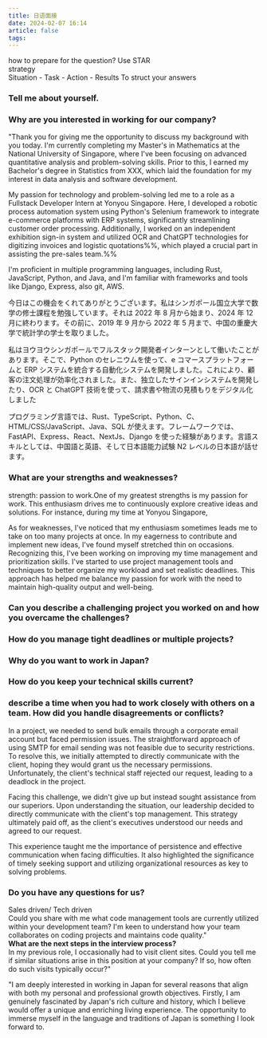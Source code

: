 ```yaml
---
title: 日语面接
date: 2024-02-07 16:14
article: false
tags: 
---
```


how to prepare for the question? Use STAR  
strategy  
Situation - Task - Action - Results To struct your answers

### Tell me about yourself.

### Why are you interested in working for our company?
"Thank you for giving me the opportunity to discuss my background with you today. I'm currently completing my Master's in Mathematics at the National University of Singapore, where I've been focusing on advanced quantitative analysis and problem-solving skills. Prior to this, I earned my Bachelor's degree in Statistics from XXX, which laid the foundation for my interest in data analysis and software development.

My passion for technology and problem-solving led me to a role as a Fullstack Developer Intern at Yonyou Singapore. Here, I developed a robotic process automation system using Python's Selenium framework to integrate e-commerce platforms with ERP systems, significantly streamlining customer order processing. Additionally, I worked on an independent exhibition sign-in system and utilized OCR and ChatGPT technologies for digitizing invoices and logistic quotations%%, which played a crucial part in assisting the pre-sales team.%%

I'm proficient in multiple programming languages, including Rust, JavaScript, Python, and Java, and I'm familiar with frameworks and tools like Django, Express, also git, AWS. 

今日はこの機会をくれてありがとうございます。私はシンガポール国立大学で数学の修士課程を勉強しています。それは 2022 年 8 月から始まり、2024 年 12 月に終わります。その前に、2019 年 9 月から 2022 年 5 月まで、中国の重慶大学で統計学の学士を取りました。

私はヨウヨウシンガポールでフルスタック開発者インターンとして働いたことがあります。そこで、Python のセレニウムを使って、e コマースプラットフォームと ERP システムを統合する自動化システムを開発しました。これにより、顧客の注文処理が効率化されました。また、独立したサインインシステムを開発したり、OCR と ChatGPT 技術を使って、請求書や物流の見積もりをデジタル化しました

プログラミング言語では、Rust、TypeScript、Python、C、HTML/CSS/JavaScript、Java、SQL が使えます。フレームワークでは、FastAPI、Express、React、NextJs、Django を使った経験があります。言語スキルとしては、中国語と英語、そして日本語能力試験 N2 レベルの日本語が話せます。

### What are your strengths and weaknesses?
strength: passion to work.One of my greatest strengths is my passion for work. This enthusiasm drives me to continuously explore creative ideas and solutions. For instance, during my time at Yonyou Singapore,

As for weaknesses, I've noticed that my enthusiasm sometimes leads me to take on too many projects at once. In my eagerness to contribute and implement new ideas, I've found myself stretched thin on occasions. Recognizing this, I've been working on improving my time management and prioritization skills. I've started to use project management tools and techniques to better organize my workload and set realistic deadlines. This approach has helped me balance my passion for work with the need to maintain high-quality output and well-being.

### Can you describe a challenging project you worked on and how you overcame the challenges?

### How do you manage tight deadlines or multiple projects?

### Why do you want to work in Japan?

### How do you keep your technical skills current?

### describe a time when you had to work closely with others on a team. How did you handle disagreements or conflicts?
In a project, we needed to send bulk emails through a corporate email account but faced permission issues. The straightforward approach of using SMTP for email sending was not feasible due to security restrictions. To resolve this, we initially attempted to directly communicate with the client, hoping they would grant us the necessary permissions. Unfortunately, the client's technical staff rejected our request, leading to a deadlock in the project.

Facing this challenge, we didn't give up but instead sought assistance from our superiors. Upon understanding the situation, our leadership decided to directly communicate with the client's top management. This strategy ultimately paid off, as the client's executives understood our needs and agreed to our request.

This experience taught me the importance of persistence and effective communication when facing difficulties. It also highlighted the significance of timely seeking support and utilizing organizational resources as key to solving problems.

### Do you have any questions for us?
Sales driven/ Tech driven  
Could you share with me what code management tools are currently utilized within your development team? I'm keen to understand how your team collaborates on coding projects and maintains code quality."  
**What are the next steps in the interview process?**  
In my previous role, I occasionally had to visit client sites. Could you tell me if similar situations arise in this position at your company? If so, how often do such visits typically occur?"

"I am deeply interested in working in Japan for several reasons that align with both my personal and professional growth objectives. Firstly, I am genuinely fascinated by Japan's rich culture and history, which I believe would offer a unique and enriching living experience. The opportunity to immerse myself in the language and traditions of Japan is something I look forward to.